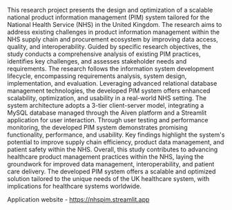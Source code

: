 This research project presents the design and optimization of a scalable national product information
management (PIM) system tailored for the National Health Service (NHS) in the United
Kingdom. The research aims to address existing challenges in product information management
within the NHS supply chain and procurement ecosystem by improving data access, quality, and
interoperability. Guided by specific research objectives, the study conducts a comprehensive
analysis of existing PIM practices, identifies key challenges, and assesses stakeholder needs and
requirements.
The research follows the information system development lifecycle, encompassing requirements
analysis, system design, implementation, and evaluation. Leveraging advanced relational
database management technologies, the developed PIM system offers enhanced scalability,
optimization, and usability in a real-world NHS setting. The system architecture adopts a 3-tier
client-server model, integrating a MySQL database managed through the Aiven platform and a
Streamlit application for user interaction.
Through user testing and performance monitoring, the developed PIM system demonstrates
promising functionality, performance, and usability. Key findings highlight the system's potential
to improve supply chain efficiency, product data management, and patient safety within the
NHS.
Overall, this study contributes to advancing healthcare product management practices within the
NHS, laying the groundwork for improved data management, interoperability, and patient care
delivery. The developed PIM system offers a scalable and optimized solution tailored to the
unique needs of the UK healthcare system, with implications for healthcare systems worldwide.

Application website - https://nhspim.streamlit.app
